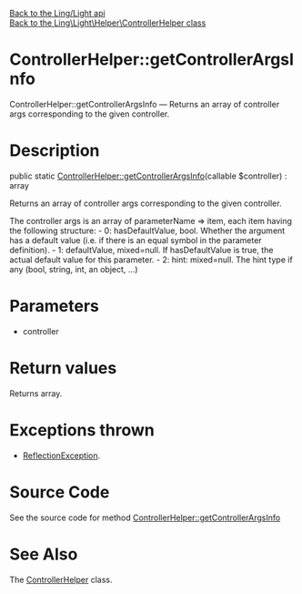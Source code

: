 [Back to the Ling/Light api](https://github.com/lingtalfi/Light/blob/master/doc/api/Ling/Light.md)<br>
[Back to the Ling\Light\Helper\ControllerHelper class](https://github.com/lingtalfi/Light/blob/master/doc/api/Ling/Light/Helper/ControllerHelper.md)


ControllerHelper::getControllerArgsInfo
================



ControllerHelper::getControllerArgsInfo — Returns an array of controller args corresponding to the given controller.




Description
================


public static [ControllerHelper::getControllerArgsInfo](https://github.com/lingtalfi/Light/blob/master/doc/api/Ling/Light/Helper/ControllerHelper/getControllerArgsInfo.md)(callable $controller) : array




Returns an array of controller args corresponding to the given controller.

The controller args is an array of parameterName => item,
each item having the following structure:
     - 0: hasDefaultValue, bool. Whether the argument has a default value (i.e. if there is an equal symbol in the parameter definition).
     - 1: defaultValue, mixed=null. If hasDefaultValue is true, the actual default value for this parameter.
     - 2: hint: mixed=null. The hint type if any (bool, string, int, an object, ...)




Parameters
================


- controller

    


Return values
================

Returns array.


Exceptions thrown
================

- [ReflectionException](http://php.net/manual/en/class.reflectionexception.php).&nbsp;







Source Code
===========
See the source code for method [ControllerHelper::getControllerArgsInfo](https://github.com/lingtalfi/Light/blob/master/Helper/ControllerHelper.php#L27-L63)


See Also
================

The [ControllerHelper](https://github.com/lingtalfi/Light/blob/master/doc/api/Ling/Light/Helper/ControllerHelper.md) class.



